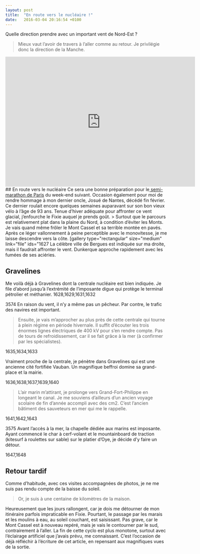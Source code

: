 ```yaml
---
layout: post
title:  "En route vers le nucléaire !"
date:   2016-03-04 20:16:54 +0100
---
```

Quelle direction prendre avec un important vent de Nord-Est ?
> Mieux vaut l’avoir de travers à l’aller comme au retour.
Je privilégie donc la direction de la Manche.

<center><iframe src="https://www.strava.com/activities/504877775/embed/734ae923519f19fe71ec6aa9fc975fabe6382e4b" width="590" height="405" frameborder="0" scrolling="no"></iframe></center>
## En route vers le nucléaire
Ce sera une bonne préparation pour le<a href="http://twomoulins.fr/semi-marathon-de-paris-2016/"> semi-marathon de Paris</a> du week-end suivant.
Occasion également pour moi de rendre hommage à mon dernier oncle, Josué de Nantes, décédé fin février.
Ce dernier roulait encore quelques semaines auparavant sur son bon vieux vélo à l’âge de 93 ans.
Tenue d’hiver adéquate pour affronter ce vent glacial, j’enfourche le Fixie auquel je prends goût.
> Surtout que le parcours est relativement plat dans la plaine du Nord, à condition d’éviter les Monts.
Je vais quand même frôler le Mont Cassel et sa terrible montée en pavés.
Après ce léger vallonnement à peine perceptible avec le monovitesse, je me laisse descendre vers la côte.
[gallery type="rectangular" size="medium" link="file" ids="1627
La célèbre ville de Bergues est indiquée sur ma droite, mais il faudrait affronter le vent.
Dunkerque approche rapidement avec les fumées de ses aciéries.

## Gravelines
Me voilà déjà à Gravelines dont la centrale nucléaire est bien indiquée.
Je file d’abord jusqu’à l’extrémité de l’imposante digue qui protège le terminal pétrolier et méthanier.
1628,1629,1631,1632

3574
En raison du vent, il n’y a même pas un pêcheur.
Par contre, le trafic des navires est important.
> Ensuite, je vais m’approcher au plus près de cette centrale qui tourne à plein régime en période hivernale.
Il suffit d’écouter les trois énormes lignes électriques de 400 kV pour s’en rendre compte.
Pas de tours de refroidissement, car il se fait grâce à la mer (à confirmer par les spécialistes).

1635,1634,1633

Vraiment proche de la centrale, je pénètre dans Gravelines qui est une ancienne cité fortifiée Vauban.
Un magnifique beffroi domine sa grand-place et la mairie.

1636,1638,1637,1639,1640
> L’air marin m’attirant, je prolonge vers Grand-Fort-Philippe en longeant le canal.
Je me souviens d’ailleurs d’un ancien voyage scolaire de fin d’année accompli avec des cm2.
C’est l’ancien bâtiment des sauveteurs en mer qui me le rappelle.

1641,1642,1643


3575
Avant l’accès à la mer, la chapelle dédiée aux marins est imposante.
Ayant commencé le char à cerf-volant et le mountainboard de traction (kitesurf à roulettes sur sable) sur le platier d’Oye, je décide d’y faire un détour.

1647,1648
## Retour tardif
Comme d’habitude, avec ces visites accompagnées de photos, je ne me suis pas rendu compte de la baisse du soleil.

> Or, je suis à une centaine de kilomètres de la maison.

Heureusement que les jours rallongent, car je dois me détourner de mon itinéraire parfois impraticable en Fixie.
Pourtant, le passage par les marais et les moulins à eau, au soleil couchant, est saisissant.
Pas grave, car le Mont Cassel est à nouveau repéré, mais je vais le contourner par le sud, contrairement à l’aller.
La fin de cette cyclo est plus monotone, surtout avec l’éclairage artificiel que j’avais prévu, me connaissant.
C’est l’occasion de déjà réfléchir à l’écriture de cet article, en repensant aux magnifiques vues de la sortie.